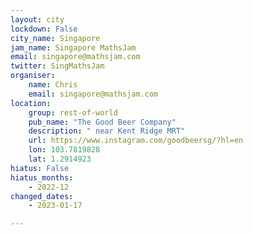 ```yaml
---
layout: city                                           
lockdown: False
city_name: Singapore                                                               
jam_name: Singapore MathsJam
email: singapore@mathsjam.com
twitter: SingMathsJam
organiser:
    name: Chris
    email: singapore@mathsjam.com
location:
    group: rest-of-world
    pub_name: "The Good Beer Company"
    description: " near Kent Ridge MRT"
    url: https://www.instagram.com/goodbeersg/?hl=en
    lon: 103.7819828
    lat: 1.2914923
hiatus: False
hiatus_months:
    - 2022-12
changed_dates: 
    - 2023-01-17

---
```

